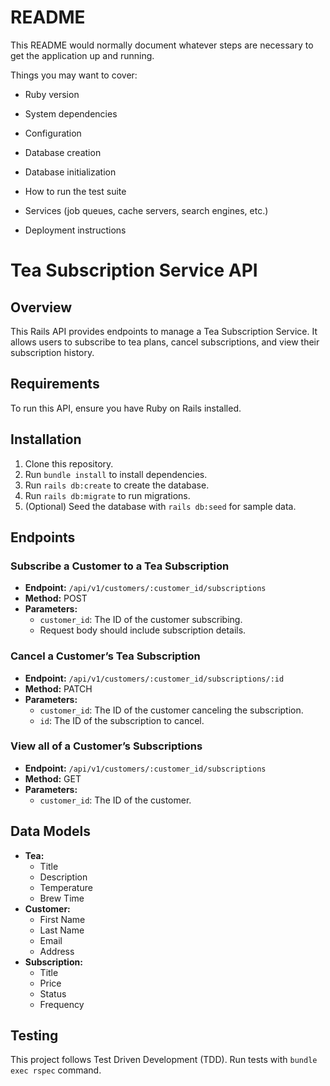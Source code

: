 # README

This README would normally document whatever steps are necessary to get the
application up and running.

Things you may want to cover:

* Ruby version

* System dependencies

* Configuration

* Database creation

* Database initialization

* How to run the test suite

* Services (job queues, cache servers, search engines, etc.)

* Deployment instructions

# Tea Subscription Service API

## Overview
This Rails API provides endpoints to manage a Tea Subscription Service. It allows users to subscribe to tea plans, cancel subscriptions, and view their subscription history.

## Requirements
To run this API, ensure you have Ruby on Rails installed.

## Installation
1. Clone this repository.
2. Run `bundle install` to install dependencies.
3. Run `rails db:create` to create the database.
4. Run `rails db:migrate` to run migrations.
5. (Optional) Seed the database with `rails db:seed` for sample data.

## Endpoints

### Subscribe a Customer to a Tea Subscription
- **Endpoint:** `/api/v1/customers/:customer_id/subscriptions`
- **Method:** POST
- **Parameters:** 
  - `customer_id`: The ID of the customer subscribing.
  - Request body should include subscription details.

### Cancel a Customer’s Tea Subscription
- **Endpoint:** `/api/v1/customers/:customer_id/subscriptions/:id`
- **Method:** PATCH
- **Parameters:** 
  - `customer_id`: The ID of the customer canceling the subscription.
  - `id`: The ID of the subscription to cancel.

### View all of a Customer’s Subscriptions
- **Endpoint:** `/api/v1/customers/:customer_id/subscriptions`
- **Method:** GET
- **Parameters:** 
  - `customer_id`: The ID of the customer.

## Data Models
- **Tea:**
  - Title
  - Description
  - Temperature
  - Brew Time
- **Customer:**
  - First Name
  - Last Name
  - Email
  - Address
- **Subscription:**
  - Title
  - Price
  - Status
  - Frequency

## Testing
This project follows Test Driven Development (TDD). Run tests with `bundle exec rspec` command.

